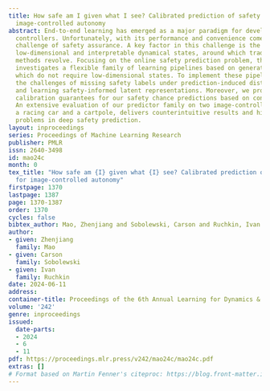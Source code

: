 ```yaml
---
title: How safe am I given what I see? Calibrated prediction of safety chances for
  image-controlled autonomy
abstract: End-to-end learning has emerged as a major paradigm for developing autonomous
  controllers. Unfortunately, with its performance and convenience comes an even greater
  challenge of safety assurance. A key factor in this challenge is the absence of
  low-dimensional and interpretable dynamical states, around which traditional assurance
  methods revolve. Focusing on the online safety prediction problem, this paper systematically
  investigates a flexible family of learning pipelines based on generative world models,
  which do not require low-dimensional states. To implement these pipelines, we overcome
  the challenges of missing safety labels under prediction-induced distribution shift
  and learning safety-informed latent representations. Moreover, we provide statistical
  calibration guarantees for our safety chance predictions based on conformal inference.
  An extensive evaluation of our predictor family on two image-controlled case studies,
  a racing car and a cartpole, delivers counterintuitive results and highlights open
  problems in deep safety prediction.
layout: inproceedings
series: Proceedings of Machine Learning Research
publisher: PMLR
issn: 2640-3498
id: mao24c
month: 0
tex_title: "How safe am {I} given what {I} see? Calibrated prediction of safety chances
  for image-controlled autonomy"
firstpage: 1370
lastpage: 1387
page: 1370-1387
order: 1370
cycles: false
bibtex_author: Mao, Zhenjiang and Sobolewski, Carson and Ruchkin, Ivan
author:
- given: Zhenjiang
  family: Mao
- given: Carson
  family: Sobolewski
- given: Ivan
  family: Ruchkin
date: 2024-06-11
address:
container-title: Proceedings of the 6th Annual Learning for Dynamics & Control Conference
volume: '242'
genre: inproceedings
issued:
  date-parts:
  - 2024
  - 6
  - 11
pdf: https://proceedings.mlr.press/v242/mao24c/mao24c.pdf
extras: []
# Format based on Martin Fenner's citeproc: https://blog.front-matter.io/posts/citeproc-yaml-for-bibliographies/
---
```

